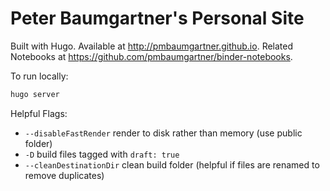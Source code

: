 # Peter Baumgartner's Personal Site

Built with Hugo. Available at http://pmbaumgartner.github.io. Related Notebooks at https://github.com/pmbaumgartner/binder-notebooks.

To run locally:

```bash
hugo server
```

Helpful Flags:

- `--disableFastRender` render to disk rather than memory (use public folder)
- `-D` build files tagged with `draft: true`
- `--cleanDestinationDir` clean build folder (helpful if files are renamed to remove duplicates)
